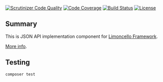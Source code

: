 [![Scrutinizer Code Quality](https://scrutinizer-ci.com/g/limoncello-php-dist/flute/badges/quality-score.png?b=master)](https://scrutinizer-ci.com/g/limoncello-php-dist/flute/?branch=master)
[![Code Coverage](https://scrutinizer-ci.com/g/limoncello-php-dist/flute/badges/coverage.png?b=master)](https://scrutinizer-ci.com/g/limoncello-php-dist/flute/?branch=master)
[![Build Status](https://travis-ci.org/limoncello-php-dist/flute.svg?branch=master)](https://travis-ci.org/limoncello-php-dist/flute)
[![License](https://img.shields.io/packagist/l/limoncello-php/flute.svg)](https://packagist.org/packages/limoncello-php/flute)

## Summary

This is JSON API implementation component for [Limoncello Framework](https://github.com/limoncello-php/framework).

[More info](https://github.com/limoncello-php/framework).

## Testing

```bash
composer test
```
